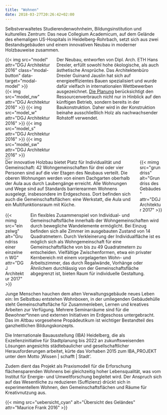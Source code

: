 ```yaml
---
title: "Wohnen"
date: 2018-03-27T20:26:42+02:00
---
```


Selbstverwaltetes Studierendenwohnheim, Bildungsinstitution und kulturelles Zentrum: Das neue Collegium Academicum, auf dem Gelände des ehemaligen US-Hospitals in Heidelberg-Rohrbach, setzt sich aus zwei Bestandsgebäuden und einem innovativen Neubau in moderner Holzbauweise zusammen.

<div class="columns">
    <div class="column">
    {{< img src="model" attr="DGJ Architektur 2016" class="modal-button" data-target="modal-model" >}}
    <div id="modal-model" class="modal">
        <div class="modal-background"></div>
        <div class="modal-content">
            {{< img src="model_nw" attr="DGJ Architektur 2016" >}}
            {{< img src="model_w" attr="DGJ Architektur 2016" >}}
            {{< img src="model_s" attr="DGJ Architektur 2016" >}}
            {{< img src="model_sw" attr="DGJ Architektur 2016" >}}
        </div>
        <button class="modal-close" aria-label="close"></button>
    </div>
    </div>
    <div class="column">
      Der Neubau, entworfen von Dipl. Arch. ETH Hans Drexler, erfüllt sowohl hohe ökologische, als auch ästhetische Ansprüche. Das Architektenbüro Drexler Guinand Jauslin hat sich auf energieeffizientes Bauen spezialisiert und wurde dafür vielfach in internationalen Wettbewerben ausgezeichnet. <a href="http://dgj.eu/portfolio/dgj223iba-heidelberg-collegium-academicum/">Die Planung</a> berücksichtigt den Ressourcenverbrauch nicht nur in Hinblick auf den künftigen Betrieb, sondern bereits in der Baukonstruktion. Daher wird in der Konstruktion beinahe ausschließlich Holz als nachwachsender Rohstoff verwendet.
    </div>
</div>

<div class="columns">
    <div class="column">
      Der innovative Holzbau bietet Platz für Individualität und Gemeinschaft: 42 Wohngemeinschaften für drei oder vier Personen sind auf die vier Etagen des Neubaus verteilt. Die oberen Wohnungen werden von einem Dachgarten oberhalb der Aula aus durch Laubengänge erreicht. Alle Wohnungen und Wege sind auf Standards barrierearmen Wohnens ausgelegt, insbesondere im Erdgeschoss. Dort befinden sich auch die Gemeinschaftsflächen: eine Werkstatt, die Aula und ein Multifunktionsraum mit Küche.
    </div>
    <div class="column">
        {{< mimg src="grundriss" alt="Grundriss des Gebäudes" attr="DGJ Architektur 2017" >}}
    </div>
</div>

<div class="columns">
    <div class="column">
        {{< mimg src="einzelwg" alt="Grundriss einer einzelnen WG" attr="DGJ Architektur 2017" >}}
    </div>
    <div class="column">
      Ein flexibles Zusammenspiel von Individual- und Gemeinschaftsfläche innerhalb der Wohngemeinschaften wird durch bewegliche Wandelemente ermöglicht. Bei Einzug befinden sich alle Zimmer im ausgebauten Zustand von 14 Quadratmetern. Durch Verkleinerung der Individualfläche ist es möglich sich als Wohngemeinschaft für eine Gemeinschaftsfläche von bis zu 49 Quadratmetern zu entscheiden. Vielfältige Zwischenformen, etwa ein privater Kernbereich mit einem vorgelagerten Wohn- und Arbeitszimmer, das durch Regalwände, Vorhänge oder Ähnlichem durchlässig von der Gemeinschaftsfläche abgegrenzt ist, bieten Raum für individuelle Gestaltung.
    </div>
</div>

Junge Menschen hauchen dem alten Verwaltungsgebäude neues Leben ein: Im Selbstbau entstehen Wohnboxen, in der umliegenden Gebäudehülle steht Gemeinschaftsfläche für Zusammenleben, Lernen und kreatives Arbeiten zur Verfügung. Mehrere Seminarräume sind für die Bewohner*innen und externen Initiativen im Erdgeschoss untergebracht. Das im Altbau vorgesehene Propädeutikum ist wichtiger Bestandteil des ganzheitlichen Bildungskonzepts.

Die Internationale Bauausstellung (IBA) Heidelberg, die als Exzellenzinitiative für Stadtplanung bis 2022 an zukunftsweisenden Lösungen angesichts städtebaulicher und gesellschaftlicher Herausforderungen arbeitet, kürte das Vorhaben 2015 zum IBA_PROJEKT unter dem Motto ‚Wissen | schafft | Stadt’.

Zudem dient das Projekt als Praxismodell für die Erforschung flächensparenden Wohnens bei gleichzeitig hoher Lebensqualität, was vom Institut für Energie- und Umweltforschung begleitet wird. Der Anspruch sich auf das Wesentliche zu reduzieren (Suffizienz) drückt sich in experimentellem Wohnen, den Gemeinschaftsflächen und Räume für Kreativnutzung aus.

{{< mimg src="uebersicht_cyan" alt="Übersicht des Geländes" attr="Maurice Frank 2016" >}}